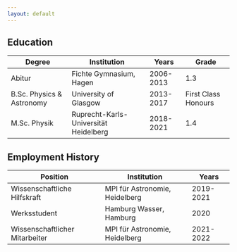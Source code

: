 ```yaml
---
layout: default
---
```


## Education

| Degree                          | Institution                                | Years       | Grade          |
|---------------------------------|-------------------------------------------|------------|--------------|
| Abitur                          | Fichte Gymnasium, Hagen                  | 2006-2013  | 1.3          |
| B.Sc. Physics & Astronomy       | University of Glasgow                     | 2013-2017  | First Class Honours |
| M.Sc. Physik                    | Ruprecht-Karls-Universität Heidelberg     | 2018-2021  | 1.4          |

## Employment History

| Position                        | Institution                               | Years       |
|---------------------------------|-------------------------------------------|------------|
| Wissenschaftliche Hilfskraft    | MPI für Astronomie, Heidelberg            | 2019-2021  |
| Werksstudent                    | Hamburg Wasser, Hamburg                   | 2020       |
| Wissenschaftlicher Mitarbeiter  | MPI für Astronomie, Heidelberg            | 2021-2022  |

